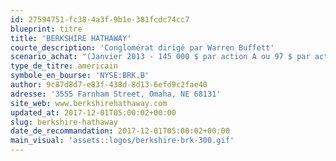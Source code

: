 ```yaml
---
id: 27594751-fc38-4a3f-9b1e-381fcdc74cc7
blueprint: titre
title: 'BERKSHIRE HATHAWAY'
courte_description: 'Conglomérat dirigé par Warren Buffett'
scenario_achat: "(Janvier 2013 - 145 000 $ par action A ou 97 $ par action B). Conglomérat composé de nombreuses sociétés de qualité. Bilan très solide. Warren Buffett alloue le capital excédentaire de l'entreprise intelligemment. La société dégage des flux de trésorerie libres importants. Devrait être en mesure d'augmenter la valeur intrinsèque par plus de 10 % par année à long terme."
type_de_titre: americain
symbole_en_bourse: 'NYSE:BRK.B'
author: 9c87d8d7-e83f-438d-8d13-6efd9c2fae40
adresse: '3555 Farnham Street, Omaha, NE 68131'
site_web: www.berkshirehathaway.com
updated_at: 2017-12-01T05:00:02+00:00
slug: berkshire-hathaway
date_de_recommandation: 2017-12-01T05:00:02+00:00
main_visual: 'assets::logos/berkshire-brk-300.gif'
---
```

